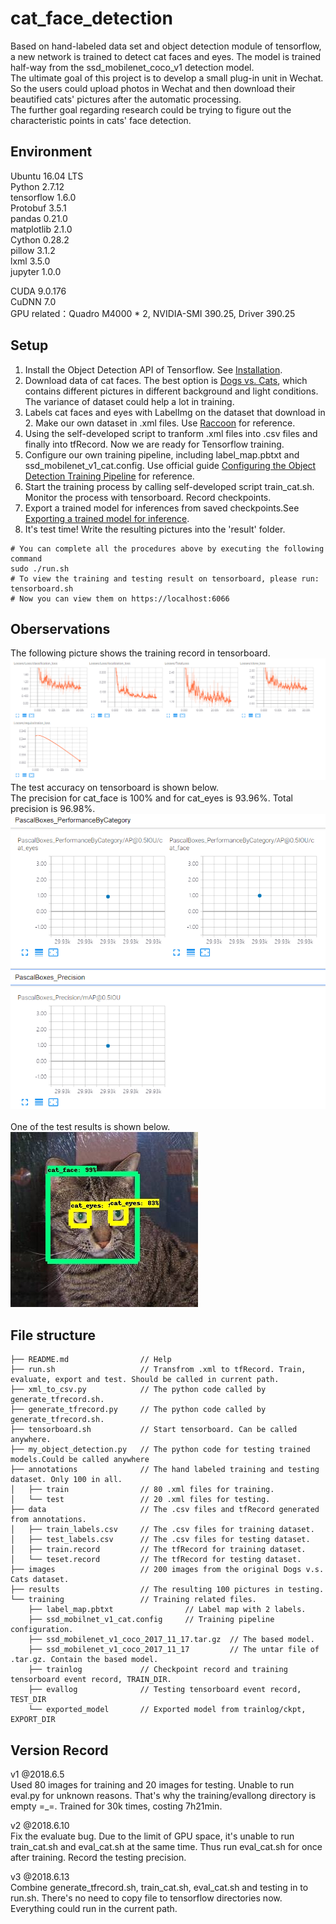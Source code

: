 # cat_face_detection
Based on hand-labeled data set and object detection module of tensorflow, a new network is trained to detect cat faces and eyes. The model is trained half-way from
the ssd_mobilenet_coco_v1 detection model. <br>
The ultimate goal of this project is to develop a small plug-in unit in Wechat. So the users could upload photos in Wechat and then download their beautified cats'
pictures after the automatic processing. <br>
The further goal regarding research could be trying to figure out the characteristic points in cats' face detection.

## Environment
Ubuntu 16.04 LTS <br>
Python 2.7.12 <br>
tensorflow 1.6.0 <br>
Protobuf 3.5.1 <br>
pandas 0.21.0 <br>
matplotlib 2.1.0 <br>
Cython 0.28.2 <br>
pillow 3.1.2 <br>
lxml 3.5.0 <br>
jupyter 1.0.0 <br>

CUDA 9.0.176 <br>
CuDNN 7.0 <br>
GPU related：Quadro M4000 * 2, NVIDIA-SMI 390.25, Driver 390.25

## Setup
1. Install the Object Detection API of Tensorflow. See [Installation](https://github.com/tensorflow/models/blob/master/research/object_detection/g3doc/installation.md).  
2. Download data of cat faces. The best option is [Dogs vs. Cats](https://www.kaggle.com/c/dogs-vs-cats), which contains different pictures in different background and light conditions. The variance of dataset could help a lot in training.
3. Labels cat faces and eyes with LabelImg on the dataset that download in 2. Make our own dataset in .xml files. Use [Raccoon](https://towardsdatascience.com/how-to-train-your-own-object-detector-with-tensorflows-object-detector-api-bec72ecfe1d9) for reference.  
4. Using the self-developed script to tranform .xml files into .csv files and finally into tfRecord. Now we are ready for Tensorflow training.
5. Configure our own training pipeline, including label_map.pbtxt and ssd_mobilenet_v1_cat.config. Use official guide [Configuring the Object Detection Training Pipeline](https://github.com/tensorflow/models/blob/master/research/object_detection/g3doc/configuring_jobs.md) for reference.  
6. Start the training process by calling self-developed script train_cat.sh. Monitor the process with tensorboard. Record checkpoints.
7. Export a trained model for inferences from saved checkpoints.See [Exporting a trained model for inference](https://github.com/tensorflow/models/blob/master/research/object_detection/g3doc/exporting_models.md).
8. It's test time! Write the resulting pictures into the 'result' folder.
```
# You can complete all the procedures above by executing the following command
sudo ./run.sh
# To view the training and testing result on tensorboard, please run:
tensorboard.sh
# Now you can view them on https://localhost:6066
```


## Oberservations
The following picture shows the training record in tensorboard.
![Loss](https://github.com/Orienfish/cat_face_detection/blob/master/pic/losses.png) <br>
The test accuracy on tensorboard is shown below. <br>
The precision for cat_face is 100% and for cat_eyes is 93.96%. Total precision is 96.98%. <br>
![Accuracy](https://github.com/Orienfish/cat_face_detection/blob/master/pic/precision.png) <br><br>
One of the test results is shown below. <br>
![img](https://github.com/Orienfish/cat_face_detection/blob/master/results/cat.0.jpg) <br>

## File structure
```
├── README.md                // Help
├── run.sh     				 // Transfrom .xml to tfRecord. Train, evaluate, export and test. Should be called in current path.
├── xml_to_csv.py            // The python code called by generate_tfrecord.sh.
├── generate_tfrecord.py     // The python code called by generate_tfrecord.sh.
├── tensorboard.sh           // Start tensorboard. Can be called anywhere.
├── my_object_detection.py   // The python code for testing trained models.Could be called anywhere
├── annotations              // The hand labeled training and testing dataset. Only 100 in all.
│   ├── train                // 80 .xml files for training.
│   └── test                 // 20 .xml files for testing.
├── data                     // The .csv files and tfRecord generated from annotations.
│   ├── train_labels.csv     // The .csv files for training dataset.
│   ├── test_labels.csv      // The .csv files for testing dataset.
│   ├── train.record         // The tfRecord for training dataset.
│   └── teset.record         // The tfRecord for testing dataset.
├── images                   // 200 images from the original Dogs v.s. Cats dataset.
├── results                  // The resulting 100 pictures in testing.
└── training                 // Training related files.
    ├── label_map.pbtxt                // Label map with 2 labels.
    ├── ssd_mobilnet_v1_cat.config     // Training pipeline configuration.
    ├── ssd_mobilenet_v1_coco_2017_11_17.tar.gz  // The based model.
    ├── ssd_mobilenet_v1_coco_2017_11_17         // The untar file of .tar.gz. Contain the based model.
    ├── trainlog             // Checkpoint record and training tensorboard event record, TRAIN_DIR.
    ├── evallog              // Testing tensorboard event record, TEST_DIR
    └── exported_model       // Exported model from trainlog/ckpt, EXPORT_DIR
```

## Version Record
v1 @2018.6.5 <br>
Used 80 images for training and 20 images for testing.
Unable to run eval.py for unknown reasons. That's why the training/evallong directory is empty =_=.
Trained for 30k times, costing 7h21min. <br>

v2 @2018.6.10 <br>
Fix the evaluate bug. Due to the limit of GPU space, it's unable to run train_cat.sh and eval_cat.sh at the same time.
Thus run eval_cat.sh for once after training. Record the testing precision.

v3 @2018.6.13 <br>
Combine generate_tfrecord.sh, train_cat.sh, eval_cat.sh and testing in to run.sh.
There's no need to copy file to tensorflow directories now. Everything could run in the current path.
